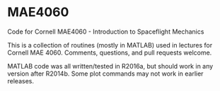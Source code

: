 # MAE4060
Code for Cornell MAE4060 - Introduction to Spaceflight Mechanics

This is a collection of routines (mostly in MATLAB) used in lectures for Cornell MAE 4060.  Comments, questions, and pull requests welcome.

MATLAB code was all written/tested in R2016a, but should work in any version after R2014b.  Some plot commands may not work in earlier releases.
